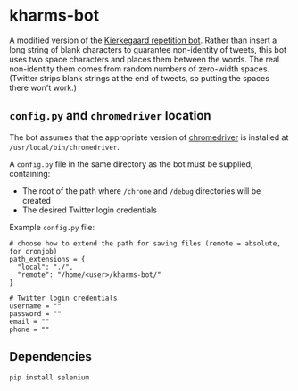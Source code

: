 # kharms-bot

A modified version of the [Kierkegaard repetition bot](https://github.com/lexipenia/repetition-bot-2). Rather than insert a long string of blank characters to guarantee non-identity of tweets, this bot uses two space characters and places them between the words. The real non-identity them comes from random numbers of zero-width spaces. (Twitter strips blank strings at the end of tweets, so putting the spaces there won't work.)

## `config.py` and `chromedriver` location

The bot assumes that the appropriate version of [chromedriver](https://chromedriver.chromium.org/downloads) is installed at `/usr/local/bin/chromedriver`.

A `config.py` file in the same directory as the bot must be supplied, containing:
* The root of the path where `/chrome` and `/debug` directories will be created
* The desired Twitter login credentials

Example `config.py` file:
```
# choose how to extend the path for saving files (remote = absolute, for cronjob)
path_extensions = {
  "local": "./",
  "remote": "/home/<user>/kharms-bot/"
}

# Twitter login credentials
username = ""
password = ""
email = ""
phone = ""
```

## Dependencies
```
pip install selenium
```
